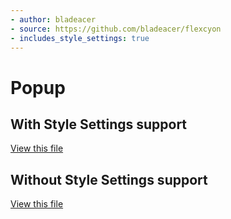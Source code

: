 ```yaml
---
- author: bladeacer
- source: https://github.com/bladeacer/flexcyon
- includes_style_settings: true
---
```


# Popup
## With Style Settings support
[View this file](./popup-w-style-settings.css)

## Without Style Settings support

[View this file](./popup.css)